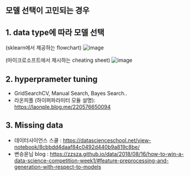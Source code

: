## 모델 선택이 고민되는 경우

## 1. data type에 따라 모델 선택
(sklearn에서 제공하는 flowchart)
![image](https://user-images.githubusercontent.com/49298791/73588216-aeecd400-4509-11ea-87ef-008aa88cf8f9.png)


(마이크로소프트에서 제시하는 cheating sheet)
![image](https://user-images.githubusercontent.com/49298791/73588237-e2c7f980-4509-11ea-9d19-d14a915d5147.png)

## 2. hyperprameter tuning
- GridSearchCV, Manual Search, Bayes Search..
- 라온피플 (하이퍼파라미터 모듈 설명): https://laonple.blog.me/220576650094


## 3. Missing data 
- 데이터사이언스 스쿨 : https://datascienceschool.net/view-notebook/8cbbdd4daaf84c0492d440b9a819c8be/ 
- 변승윤님 blog : https://zzsza.github.io/data/2018/08/16/how-to-win-a-data-science-competition-week1/#feature-preprocessing-and-generation-with-respect-to-models



